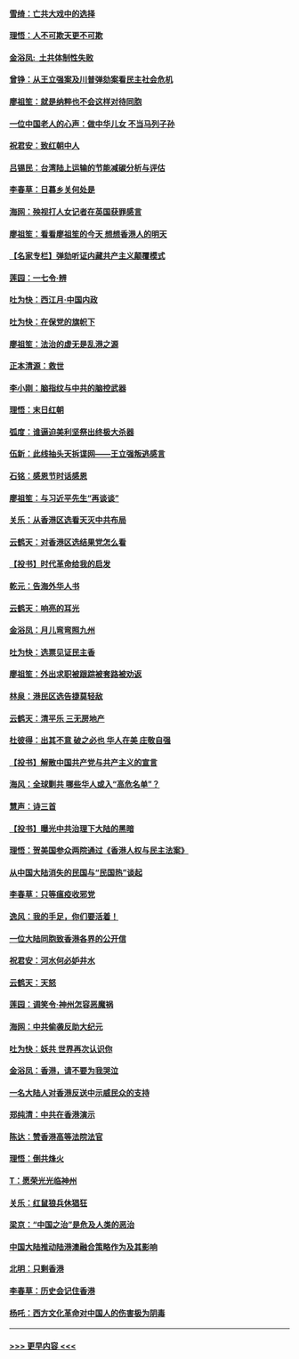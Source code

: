 #### [雪绮：亡共大戏中的选择](../pages/nsc993/n11699922.md?t=12050222) 
#### [理悟：人不可欺天更不可欺](../pages/nsc993/n11699657.md?t=12050222) 
#### [金浴凤:  土共体制性失败](../pages/nsc993/n11699361.md?t=12050222) 
#### [曾铮：从王立强案及川普弹劾案看民主社会危机](../pages/nsc993/n11699318.md?t=12050222) 
#### [廖祖笙：就是纳粹也不会这样对待同胞](../pages/nsc993/n11697658.md?t=12050222) 
#### [一位中国老人的心声：做中华儿女 不当马列子孙](../pages/nsc993/n11697525.md?t=12050222) 
#### [祝君安：致红朝中人](../pages/nsc993/n11697518.md?t=12050222) 
#### [吕锡民：台湾陆上运输的节能减碳分析与评估](../pages/nsc993/n11694983.md?t=12050222) 
#### [李春草：日暮乡关何处是](../pages/nsc993/n11694805.md?t=12050222) 
#### [海网：殃视打人女记者在英国获罪感言](../pages/nsc993/n11693832.md?t=12050222) 
#### [廖祖笙：看看廖祖笙的今天 想想香港人的明天](../pages/nsc993/n11693707.md?t=12050222) 
#### [【名家专栏】弹劾听证内藏共产主义颠覆模式](../pages/nsc993/n11693563.md?t=12050222) 
#### [莲园：一七令‧辨](../pages/nsc993/n11692558.md?t=12050222) 
#### [吐为快：西江月·中国内政](../pages/nsc993/n11692071.md?t=12050222) 
#### [吐为快：在保党的旗帜下](../pages/nsc993/n11691188.md?t=12050222) 
#### [廖祖笙：法治的虚无是乱港之源](../pages/nsc993/n11690605.md?t=12050222) 
#### [正本清源：救世](../pages/nsc993/n11689134.md?t=12050222) 
#### [李小刚：脑指纹与中共的脑控武器](../pages/nsc993/n11688900.md?t=12050222) 
#### [理悟：末日红朝](../pages/nsc993/n11688829.md?t=12050222) 
#### [弧度：谁逼迫美利坚祭出终极大杀器](../pages/nsc993/n11688735.md?t=12050222) 
#### [伍新：此线抽头天拆谍网——王立强叛逃感言](../pages/nsc993/n11687981.md?t=12050222) 
#### [石铭：感恩节时话感恩](../pages/nsc993/n11687568.md?t=12050222) 
#### [廖祖笙：与习近平先生“再谈谈”](../pages/nsc993/n11687005.md?t=12050222) 
#### [关乐：从香港区选看天灭中共布局](../pages/nsc993/n11686647.md?t=12050222) 
#### [云鹤天：对香港区选结果党怎么看](../pages/nsc993/n11686216.md?t=12050222) 
#### [【投书】时代革命给我的启发](../pages/nsc993/n11684287.md?t=12050222) 
#### [乾元：告海外华人书](../pages/nsc993/n11684044.md?t=12050222) 
#### [云鹤天：响亮的耳光](../pages/nsc993/n11684254.md?t=12050222) 
#### [金浴凤：月儿弯弯照九州](../pages/nsc993/n11684231.md?t=12050222) 
#### [吐为快：选票见证民主香](../pages/nsc993/n11684206.md?t=12050222) 
#### [廖祖笙：外出求职被跟踪被套路被劝返](../pages/nsc993/n11683874.md?t=12050222) 
#### [林泉：港民区选告捷莫轻敌](../pages/nsc993/n11683930.md?t=12050222) 
#### [云鹤天：清平乐 三无房地产](../pages/nsc993/n11681521.md?t=12050222) 
#### [杜彼得：出其不意 破之必也 华人在美 庄敬自强](../pages/nsc993/n11679554.md?t=12050222) 
#### [【投书】解散中国共产党与共产主义的宣言](../pages/nsc993/n11679177.md?t=12050222) 
#### [海风：全球剿共 哪些华人或入“高危名单”？](../pages/nsc993/n11678617.md?t=12050222) 
#### [慧声：诗三首](../pages/nsc993/n11678848.md?t=12050222) 
#### [【投书】曝光中共治理下大陆的黑暗](../pages/nsc993/n11678674.md?t=12050222) 
#### [理悟：贺美国参众两院通过《香港人权与民主法案》](../pages/nsc993/n11678104.md?t=12050222) 
#### [从中国大陆消失的民国与“民国热”谈起](../pages/nsc993/n11678075.md?t=12050222) 
#### [李春草：只等瘟疫收邪党](../pages/nsc993/n11677308.md?t=12050222) 
#### [逸风：我的手足，你们要活着！](../pages/nsc993/n11676352.md?t=12050222) 
#### [一位大陆同胞致香港各界的公开信](../pages/nsc993/n11675761.md?t=12050222) 
#### [祝君安：河水何必妒井水](../pages/nsc993/n11675746.md?t=12050222) 
#### [云鹤天：天怒](../pages/nsc993/n11675718.md?t=12050222) 
#### [莲园：调笑令‧神州怎容恶魔祸](../pages/nsc993/n11675648.md?t=12050222) 
#### [海网：中共偷袭反助大纪元](../pages/nsc993/n11673515.md?t=12050222) 
#### [吐为快：妖共 世界再次认识你](../pages/nsc993/n11673506.md?t=12050222) 
#### [金浴凤：香港，请不要为我哭泣](../pages/nsc993/n11673248.md?t=12050222) 
#### [一名大陆人对香港反送中示威民众的支持](../pages/nsc993/n11672615.md?t=12050222) 
#### [郑纯清：中共在香港演示](../pages/nsc993/n11670539.md?t=12050222) 
#### [陈达：赞香港高等法院法官](../pages/nsc993/n11669542.md?t=12050222) 
#### [理悟：倒共烽火](../pages/nsc993/n11668844.md?t=12050222) 
#### [T：愿荣光光临神州](../pages/nsc993/n11668421.md?t=12050222) 
#### [关乐：红鼠狼兵休猖狂](../pages/nsc993/n11668378.md?t=12050222) 
#### [梁京：“中国之治”是危及人类的恶治](../pages/nsc993/n11668328.md?t=12050222) 
#### [中国大陆推动陆港澳融合策略作为及其影响](../pages/nsc993/n11668157.md?t=12050222) 
#### [北明：只剩香港](../pages/nsc993/n11668002.md?t=12050222) 
#### [李春草：历史会记住香港](../pages/nsc993/n11667927.md?t=12050222) 
#### [杨吒：西方文化革命对中国人的伤害极为阴毒](../pages/nsc993/n11664521.md?t=12050222) 

----
#### [ >>> 更早内容 <<< ](../indexes/nsc993-earlier.md)
